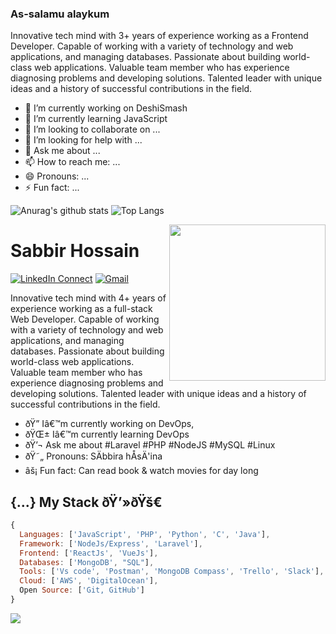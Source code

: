 ### As-salamu alaykum

Innovative tech mind with 3+ years of experience working as a Frontend Developer. Capable of working with a variety of technology and web applications, and managing databases. Passionate about building world-class web applications. Valuable team member who has experience diagnosing problems and developing solutions. Talented leader with unique ideas and a history of successful contributions in the field.

- 🔭 I’m currently working on DeshiSmash
- 🌱 I’m currently learning JavaScript
- 👯 I’m looking to collaborate on ...
- 🤔 I’m looking for help with ...
- 💬 Ask me about ...
- 📫 How to reach me: ...
- 😄 Pronouns: ...
- ⚡ Fun fact: ...



![Anurag's github stats](https://github-readme-stats.vercel.app/api?username=nahidthenh&show_icons=true&theme=dracula)
![Top Langs](https://github-readme-stats.vercel.app/api/top-langs/?username=nahidthenh&show_icons=true&theme=dracula)



<!--
### Hi there ðŸ‘‹

**lgope/lgope** is a âœ¨ _special_ âœ¨ repository because its `README.md` (this file) appears on your GitHub profile.

Here are some ideas to get you started:

- ðŸ”­ Iâ€™m currently working on ...
- ðŸŒ± Iâ€™m currently learning ...
- ðŸ‘¯ Iâ€™m looking to collaborate on ...
- ðŸ¤” Iâ€™m looking for help with ...
- ðŸ’¬ Ask me about ...
- ðŸ“« How to reach me: ...
- ðŸ˜„ Pronouns: ...
- âš¡ Fun fact: ...
-->

<a target="_blank" href="#"><img width="250" align="right" src="https://user-images.githubusercontent.com/58518192/87162442-bf3e8180-c2e7-11ea-9f2a-53a50306b7ce.gif"></a>

# Sabbir Hossain

[![LinkedIn Connect](https://img.shields.io/badge/%20-Connect-black?color=14171A&labelColor=212121&logo=linkedin&logoColor=ffcc80)](https://www.linkedin.com/in/iamsabbir68/)
[![Gmail](https://img.shields.io/badge/%20-Send%20Mail-black?color=14171A&labelColor=ef5350&logo=gmail&logoColor=ffffff)](mailto:lakshman35-2256@diu.edu.bd)

Innovative tech mind with 4+ years of experience working as a full-stack Web Developer. Capable of working with a variety of technology and web applications, and managing databases. Passionate about building world-class web applications. Valuable team member who has experience diagnosing problems and developing solutions. Talented leader with unique ideas and a history of successful contributions in the field. 

- ðŸ”­ Iâ€™m currently working on DevOps,
- ðŸŒ± Iâ€™m currently learning DevOps
- ðŸ’¬ Ask me about #Laravel #PHP #NodeJS #MySQL #Linux
- ðŸ˜„ Pronouns: SÄbbira hÅsÄ'ina
- âš¡ Fun fact: Can read book & watch movies for day long

## {...} My Stack ðŸ’»ðŸš€

```js
{
  Languages: ['JavaScript', 'PHP', 'Python', 'C', 'Java'],
  Framework: ['NodeJs/Express', 'Laravel'],
  Frontend: ['ReactJs', 'VueJs'],
  Databases: ['MongoDB', "SQL"],
  Tools: ['Vs code', 'Postman', 'MongoDB Compass', 'Trello', 'Slack'],
  Cloud: ['AWS', 'DigitalOcean'],
  Open Source: ['Git, GitHub']
}
```

<img src="https://github-readme-stats.vercel.app/api/?username=sabbir268&show_icons=true&title_color=#454441&icon_color=79ff97&text_color=#454441&bg_color=#dedcd7">

